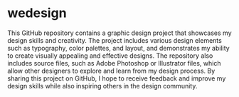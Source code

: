 # wedesign
This GitHub repository contains a graphic design project that showcases my design skills and creativity. The project includes various design elements such as typography, color palettes, and layout, and demonstrates my ability to create visually appealing and effective designs. The repository also includes source files, such as Adobe Photoshop or Illustrator files, which allow other designers to explore and learn from my design process. By sharing this project on GitHub, I hope to receive feedback and improve my design skills while also inspiring others in the design community.
